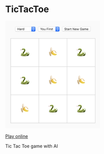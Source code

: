 # TicTacToe

<img width='300px' height='auto' src='https://github.com/Tarptaeya/TicTacToe/blob/master/screen_shot.png'>

[Play online](https://tarptaeya.github.io/TicTacToe/)

Tic Tac Toe game with AI
